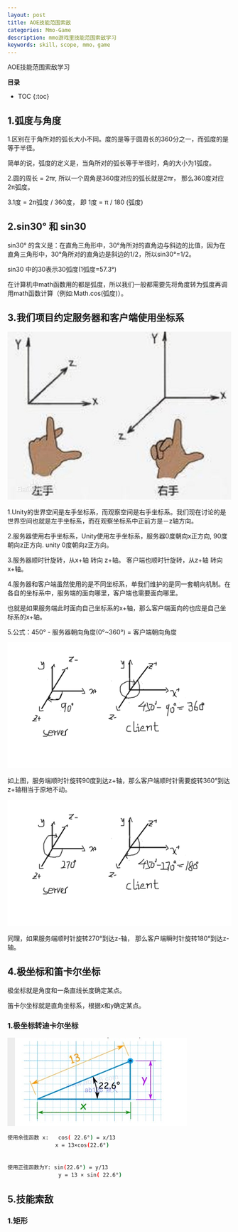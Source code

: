 ```yaml
---
layout: post
title: AOE技能范围索敌
categories: Mmo-Game
description: mmo游戏里技能范围索敌学习
keywords: skill，scope, mmo，game
---
```


AOE技能范围索敌学习

**目录**

* TOC
{:toc}

## 1.弧度与角度

1.区别在于角所对的弧长大小不同。度的是等于圆周长的360分之一，而弧度的是等于半径。

简单的说，弧度的定义是，当角所对的弧长等于半径时，角的大小为1弧度。

2.圆的周长 = 2πr, 所以一个周角是360度对应的弧长就是2πr， 那么360度对应2π弧度。

3.1度 = 2π弧度 / 360度， 即 1度 = π / 180 (弧度)

## 2.sin30° 和 sin30

sin30° 的含义是：在直角三角形中，30°角所对的直角边与斜边的比值，因为在直角三角形中，30°角所对的直角边是斜边的1/2，所以sin30°=1/2。

sin30 中的30表示30弧度(1弧度=57.3°)

在计算机中math函数用的都是弧度，所以我们一般都需要先将角度转为弧度再调用math函数计算（例如:Math.cos(弧度)）。

## 3.我们项目约定服务器和客户端使用坐标系

![](/images/posts/mmo_game/skill_scope/3.jpg)

1.Unity的世界空间是左手坐标系，而观察空间是右手坐标系。我们现在讨论的是世界空间也就是左手坐标系，而在观察坐标系中正前方是－z轴方向。

2.服务器使用右手坐标系，Unity使用左手坐标系，服务器0度朝向x正方向, 90度朝向z正方向. unity 0度朝向z正方向。

3.服务器顺时针旋转，从x+轴 转向 z+轴。  客户端也顺时针旋转，从z+轴 转向 x+轴。

4.服务器和客户端虽然使用的是不同坐标系，单我们维护的是同一套朝向机制。在各自的坐标系中，服务端的面向哪里，客户端也需要面向哪里。

也就是如果服务端此时面向自己坐标系的x+轴，那么客户端面向的也应是自己坐标系的x+轴。

5.公式：450° - 服务器朝向角度(0°~360°) = 客户端朝向角度

![](/images/posts/mmo_game/skill_scope/4.png)

如上图，服务端顺时针旋转90度到达z+轴，那么客户端顺时针需要旋转360°到达z+轴相当于原地不动。

![](/images/posts/mmo_game/skill_scope/5.png)

同理，如果服务端顺时针旋转270°到达z-轴， 那么客户端瞬时针旋转180°到达z-轴。

## 4.极坐标和笛卡尔坐标

极坐标就是角度和一条直线长度确定某点。

笛卡尔坐标就是直角坐标系，根据x和y确定某点。

### 1.极坐标转迪卡尔坐标

![](/images/posts/mmo_game/skill_scope/2.jpg)

```sh
使用余弦函数 x:	cos( 22.6°) = x/13
               x = 13×cos(22.6°)

　	　
使用正弦函数为Y: sin(22.6°) = y/13
             	y = 13 × sin( 22.6°)
```

## 5.技能索敌

### 1.矩形

